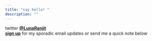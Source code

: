 ```yaml
---
title: "say hello! "
description: ""
---
```


twitter [**@LunaRanjit**](https://twitter.com/LunaRanjit)<br> [**sign up**](https://tinyletter.com/LunaRanjit) for my sporadic email updates or send me a quick note below
